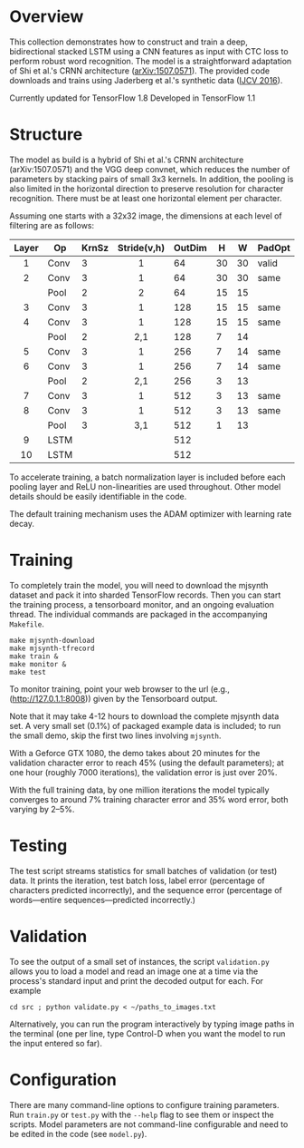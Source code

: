 # Overview

This collection demonstrates how to construct and train a deep,
bidirectional stacked LSTM using a CNN features as input with CTC loss
to perform robust word recognition. The model is a straightforward
adaptation of Shi et al.'s CRNN architecture
([arXiv:1507.0571](https://arxiv.org/abs/1507.05717)). The provided code
downloads and trains using Jaderberg et al.'s synthetic data ([IJCV
2016](http://dx.doi.org/10.1007/s11263-015-0823-z)).

Currently updated for TensorFlow 1.8
Developed in TensorFlow 1.1


# Structure

The model as build is a hybrid of Shi et al.'s CRNN architecture
(arXiv:1507.0571) and the VGG deep convnet, which reduces the number
of parameters by stacking pairs of small 3x3 kernels. In addition, the
pooling is also limited in the horizontal direction to preserve
resolution for character recognition. There must be at least one
horizontal element per character.

Assuming one starts with a 32x32 image, the dimensions at each level
of filtering are as follows:


| Layer |  Op  | KrnSz | Stride(v,h) | OutDim |  H |  W  | PadOpt
|:-----:|------|-------|:-----------:|--------|----|-----|--------------
| 1     | Conv |   3   |   1         |   64   | 30 | 30  |    valid
| 2     | Conv |   3   |   1         |   64   | 30 | 30  |    same
|       | Pool |   2   |   2         |   64   | 15 | 15  | 
| 3     | Conv |   3   |   1         |  128   | 15 | 15  |    same
| 4     | Conv |   3   |   1         |  128   | 15 | 15  |    same
|       | Pool |   2   |   2,1       |  128   |  7 | 14  |       
| 5     | Conv |   3   |   1         |  256   |  7 | 14  |    same
| 6     | Conv |   3   |   1         |  256   |  7 | 14  |    same
|       | Pool |   2   |   2,1       |  256   |  3 | 13  |       
| 7     | Conv |   3   |   1         |  512   |  3 | 13  |    same
| 8     | Conv |   3   |   1         |  512   |  3 | 13  |    same
|       | Pool |   3   |   3,1       |  512   |  1 | 13  |     
| 9     | LSTM |       |             |  512   |    |     |              
| 10    | LSTM |       |             |  512   |    |     |              

To accelerate training, a batch normalization layer is included before
each pooling layer and ReLU non-linearities are used throughout. Other
model details should be easily identifiable in the code.

The default training mechanism uses the ADAM optimizer with learning
rate decay.

# Training

To completely train the model, you will need to download the mjsynth
dataset and pack it into sharded TensorFlow records. Then you can start
the training process, a tensorboard monitor, and an ongoing evaluation
thread. The individual commands are packaged in the accompanying `Makefile`.

    make mjsynth-download
    make mjsynth-tfrecord
    make train &
    make monitor &
    make test

To monitor training, point your web browser to the url (e.g.,
(http://127.0.1.1:8008)) given by the Tensorboard output.

Note that it may take 4-12 hours to download the complete mjsynth data
set. A very small set (0.1%) of packaged example data is included; to
run the small demo, skip the first two lines involving `mjsynth`.

With a Geforce GTX 1080, the demo takes about 20 minutes for the
validation character error to reach 45% (using the default
parameters); at one hour (roughly 7000 iterations), the validation
error is just over 20%.

With the full training data, by one million iterations the model
typically converges to around 7% training character error and 35% word
error, both varying by 2–5%.

# Testing

The test script streams statistics for small batches of validation (or test)
data. It prints the iteration, test batch loss, label error (percentage of
characters predicted incorrectly), and the sequence error (percentage of
words—entire sequences—predicted incorrectly.)

# Validation

To see the output of a small set of instances, the script `validation.py` 
allows you to load a model and read an image one at a time via the process's 
standard input and print the decoded output for each. For example

    cd src ; python validate.py < ~/paths_to_images.txt

Alternatively, you can run the program interactively by typing image paths
in the terminal (one per line, type Control-D when you want the model to run the
input entered so far).

# Configuration

There are many command-line options to configure training
parameters. Run `train.py` or `test.py` with the `--help` flag to see
them or inspect the scripts. Model parameters are not command-line
configurable and need to be edited in the code (see `model.py`).
